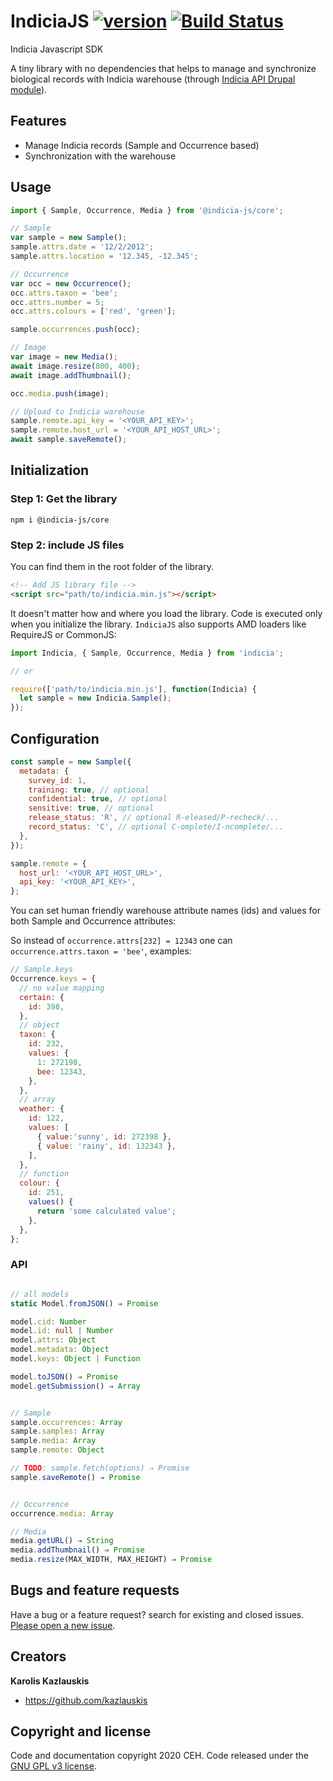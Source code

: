 # IndiciaJS [![version](https://img.shields.io/npm/v/@indicia-js/core/latest.svg)](https://www.npmjs.com/package/@indicia-js/core) [![Build Status](https://travis-ci.org/Indicia-Team/indicia-js.svg)](https://travis-ci.org/Indicia-Team/indicia-js)


Indicia Javascript SDK

A tiny library with no dependencies that helps to manage and synchronize biological records with Indicia warehouse (through [Indicia API Drupal module](https://github.com/Indicia-Team/drupal-8-module-indicia-api)).

## Features

- Manage Indicia records (Sample and Occurrence based)
- Synchronization with the warehouse

## Usage

```javascript
import { Sample, Occurrence, Media } from '@indicia-js/core';

// Sample
var sample = new Sample();
sample.attrs.date = '12/2/2012';
sample.attrs.location = '12.345, -12.345';

// Occurrence
var occ = new Occurrence();
occ.attrs.taxon = 'bee';
occ.attrs.number = 5;
occ.attrs.colours = ['red', 'green'];

sample.occurrences.push(occ);

// Image
var image = new Media();
await image.resize(800, 400);
await image.addThumbnail();

occ.media.push(image);

// Upload to Indicia warehouse
sample.remote.api_key = '<YOUR_API_KEY>';
sample.remote.host_url = '<YOUR_API_HOST_URL>';
await sample.saveRemote();
```

## Initialization

### Step 1: Get the library

```
npm i @indicia-js/core
```

### Step 2: include JS files

You can find them in the root folder of the library.

```html
<!-- Add JS library file -->
<script src="path/to/indicia.min.js"></script>
```

It doesn't matter how and where you load the library. Code is executed only when you
initialize the library. `IndiciaJS` also supports AMD loaders like RequireJS or CommonJS:

```javascript
import Indicia, { Sample, Occurrence, Media } from 'indicia';

// or

require(['path/to/indicia.min.js'], function(Indicia) {
  let sample = new Indicia.Sample();
});
```

## Configuration

```javascript
const sample = new Sample({
  metadata: {
    survey_id: 1,
    training: true, // optional
    confidential: true, // optional
    sensitive: true, // optional
    release_status: 'R', // optional R-eleased/P-recheck/...
    record_status: 'C', // optional C-omplete/I-ncomplete/...
  },
});

sample.remote = {
  host_url: '<YOUR_API_HOST_URL>',
  api_key: '<YOUR_API_KEY>',
};
```

You can set human friendly warehouse attribute names (ids) and values for both Sample and Occurrence
attributes:

So instead of `occurrence.attrs[232] = 12343` one can
`occurrence.attrs.taxon = 'bee'`, examples:

```javascript
// Sample.keys
Occurrence.keys = {
  // no value mapping
  certain: {
    id: 398,
  },
  // object
  taxon: {
    id: 232,
    values: {
      1: 272198,
      bee: 12343,
    },
  },
  // array
  weather: {
    id: 122,
    values: [
      { value:'sunny', id: 272398 },
      { value: 'rainy', id: 132343 },
    ],
  },
  // function
  colour: {
    id: 251,
    values() {
      return 'some calculated value';
    },
  },
};
```

### API

```typescript

// all models
static Model.fromJSON() ⇒ Promise

model.cid: Number
model.id: null | Number
model.attrs: Object
model.metadata: Object
model.keys: Object | Function

model.toJSON() ⇒ Promise
model.getSubmission() ⇒ Array


// Sample
sample.occurrences: Array
sample.samples: Array
sample.media: Array
sample.remote: Object

// TODO: sample.fetch(options) ⇒ Promise
sample.saveRemote() ⇒ Promise


// Occurrence
occurrence.media: Array

// Media
media.getURL() ⇒ String
media.addThumbnail() ⇒ Promise
media.resize(MAX_WIDTH, MAX_HEIGHT) ⇒ Promise

```

## Bugs and feature requests

Have a bug or a feature request? search for existing and closed issues. [Please open a new issue](https://github.com/Indicia-Team/indicia-js/issues).

## Creators

**Karolis Kazlauskis**

- <https://github.com/kazlauskis>

## Copyright and license

Code and documentation copyright 2020 CEH. Code released under the [GNU GPL v3 license](LICENSE).

